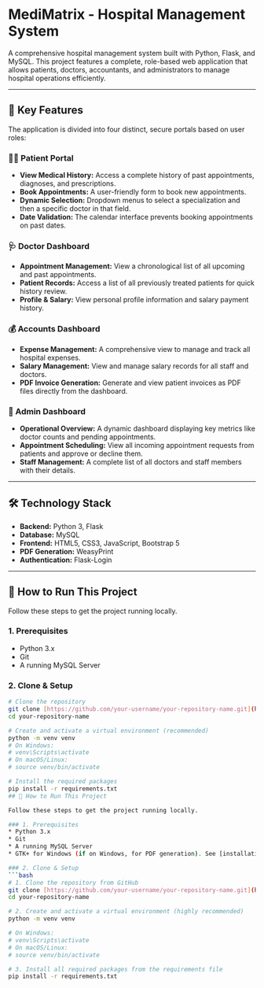 # MediMatrix - Hospital Management System

A comprehensive hospital management system built with Python, Flask, and MySQL. This project features a complete, role-based web application that allows patients, doctors, accountants, and administrators to manage hospital operations efficiently.

---

## 🌟 Key Features

The application is divided into four distinct, secure portals based on user roles:

### 🧑‍⚕️ Patient Portal
* **View Medical History:** Access a complete history of past appointments, diagnoses, and prescriptions.
* **Book Appointments:** A user-friendly form to book new appointments.
* **Dynamic Selection:** Dropdown menus to select a specialization and then a specific doctor in that field.
* **Date Validation:** The calendar interface prevents booking appointments on past dates.

### 🩺 Doctor Dashboard
* **Appointment Management:** View a chronological list of all upcoming and past appointments.
* **Patient Records:** Access a list of all previously treated patients for quick history review.
* **Profile & Salary:** View personal profile information and salary payment history.

### 💰 Accounts Dashboard
* **Expense Management:** A comprehensive view to manage and track all hospital expenses.
* **Salary Management:** View and manage salary records for all staff and doctors.
* **PDF Invoice Generation:** Generate and view patient invoices as PDF files directly from the dashboard.

### 👑 Admin Dashboard
* **Operational Overview:** A dynamic dashboard displaying key metrics like doctor counts and pending appointments.
* **Appointment Scheduling:** View all incoming appointment requests from patients and approve or decline them.
* **Staff Management:** A complete list of all doctors and staff members with their details.

---

## 🛠️ Technology Stack

* **Backend:** Python 3, Flask
* **Database:** MySQL
* **Frontend:** HTML5, CSS3, JavaScript, Bootstrap 5
* **PDF Generation:** WeasyPrint
* **Authentication:** Flask-Login

---

## 🚀 How to Run This Project

Follow these steps to get the project running locally.

### 1. Prerequisites
* Python 3.x
* Git
* A running MySQL Server

### 2. Clone & Setup
```bash
# Clone the repository
git clone [https://github.com/your-username/your-repository-name.git](https://github.com/your-username/your-repository-name.git)
cd your-repository-name

# Create and activate a virtual environment (recommended)
python -m venv venv
# On Windows:
# venv\Scripts\activate
# On macOS/Linux:
# source venv/bin/activate

# Install the required packages
pip install -r requirements.txt
## 🚀 How to Run This Project

Follow these steps to get the project running locally.

### 1. Prerequisites
* Python 3.x
* Git
* A running MySQL Server
* GTK+ for Windows (if on Windows, for PDF generation). See [installation guide](https://doc.courtbouillon.org/weasyprint/stable/first_steps.html#windows).

### 2. Clone & Setup
```bash
# 1. Clone the repository from GitHub
git clone [https://github.com/your-username/your-repository-name.git](https://github.com/your-username/your-repository-name.git)
cd your-repository-name

# 2. Create and activate a virtual environment (highly recommended)
python -m venv venv

# On Windows:
# venv\Scripts\activate
# On macOS/Linux:
# source venv/bin/activate

# 3. Install all required packages from the requirements file
pip install -r requirements.txt
